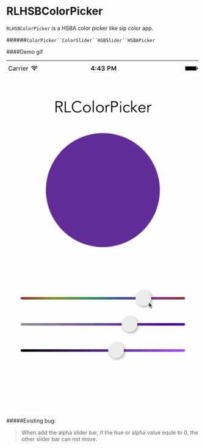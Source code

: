 # RLHSBColorPicker
`RLHSBColorPicker` is a HSBA color picker like sip color app.

######`ColorPicker``ColorSlider``HSBSlider``HSBAPicker`


####Demo gif

---- 

![demo gif](HSBColorView/demo.gif)

#####Existing bug: 
>When add the alpha slider bar, if the hue or alpha value equle to 0, the other slider bar can not move.
